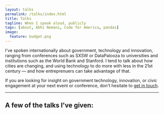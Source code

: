 ```yaml
---
layout: talks
permalink: /talks/index.html
title: Talks
tagline: When I speak aloud, publicly
tags: [about, Abhi Nemani, Code for America, pandas]
image:
  feature: budget.png
---
```


<p>I've spoken internationally about government, technology and innovation, ranging from conferences such as SXSW or DataPalooza to universities and institutions such as the World Bank and Stanford. I tend to talk about how cities are changing, and using technology to do more with less in the 21st century &#8212; and how entreprenuers can take advantage of that. </p> 
<p>If you are looking for insight on government technology, innovation, or civic engagement at your next event or conference, don't hesitate to <a href="mailto:abhinemani@gmail.com">get in touch</a>.</p>

<hr>
<a name="#talks"></a>

## A few of the talks I've given: ##
